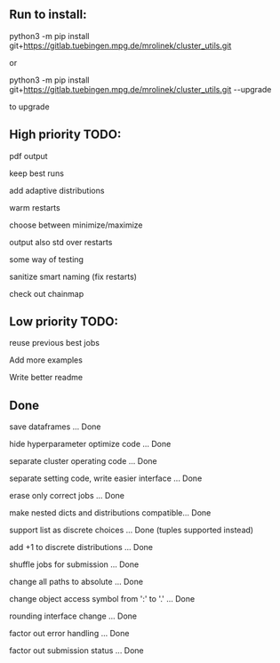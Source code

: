 ## Run to install:

python3 -m pip install git+https://gitlab.tuebingen.mpg.de/mrolinek/cluster_utils.git

or 

python3 -m pip install git+https://gitlab.tuebingen.mpg.de/mrolinek/cluster_utils.git --upgrade

to upgrade

## High priority TODO:

pdf output

keep best runs

add adaptive distributions

warm restarts

choose between minimize/maximize

output also std over restarts

some way of testing

sanitize smart naming (fix restarts)

check out chainmap


## Low priority TODO:

reuse previous best jobs

Add more examples

Write better readme

## Done

save dataframes ... Done

hide hyperparameter optimize code ... Done

separate cluster operating code ... Done

separate setting code, write easier interface ... Done

erase only correct jobs ... Done

make nested dicts and distributions compatible... Done

support list as discrete choices ... Done (tuples supported instead)

add +1 to discrete distributions ... Done

shuffle jobs for submission ... Done

change all paths to absolute ... Done

change object access symbol from ':' to '.' ... Done

rounding interface change ... Done

factor out error handling ... Done

factor out submission status ... Done
